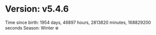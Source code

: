 # Version: v5.4.6
Time since birth: 1954 days, 46897 hours, 2813820 minutes, 168829200 seconds
Season: Winter ❄️
